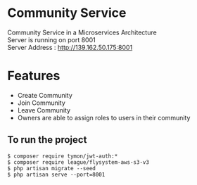 # Community Service

Community Service in a Microservices Architecture <br />
Server is running on port 8001 <br />
Server Address : http://139.162.50.175:8001

# Features

- Create Community
- Join Community
- Leave Community
- Owners are able to assign roles to users in their community

## To run the project
```
$ composer require tymon/jwt-auth:*
$ composer require league/flysystem-aws-s3-v3
$ php artisan migrate --seed 
$ php artisan serve --port=8001
```
